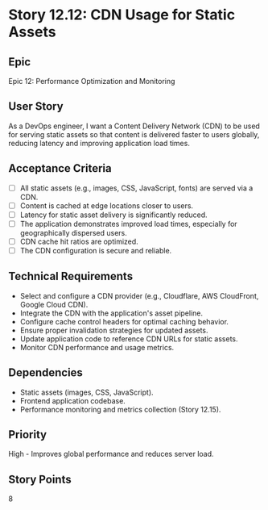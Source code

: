 # Story 12.12: CDN Usage for Static Assets

## Epic

Epic 12: Performance Optimization and Monitoring

## User Story

As a DevOps engineer, I want a Content Delivery Network (CDN) to be used for serving static assets so that content is delivered faster to users globally, reducing latency and improving application load times.

## Acceptance Criteria

- [ ] All static assets (e.g., images, CSS, JavaScript, fonts) are served via a CDN.
- [ ] Content is cached at edge locations closer to users.
- [ ] Latency for static asset delivery is significantly reduced.
- [ ] The application demonstrates improved load times, especially for geographically dispersed users.
- [ ] CDN cache hit ratios are optimized.
- [ ] The CDN configuration is secure and reliable.

## Technical Requirements

- Select and configure a CDN provider (e.g., Cloudflare, AWS CloudFront, Google Cloud CDN).
- Integrate the CDN with the application's asset pipeline.
- Configure cache control headers for optimal caching behavior.
- Ensure proper invalidation strategies for updated assets.
- Update application code to reference CDN URLs for static assets.
- Monitor CDN performance and usage metrics.

## Dependencies

- Static assets (images, CSS, JavaScript).
- Frontend application codebase.
- Performance monitoring and metrics collection (Story 12.15).

## Priority

High - Improves global performance and reduces server load.

## Story Points

8
